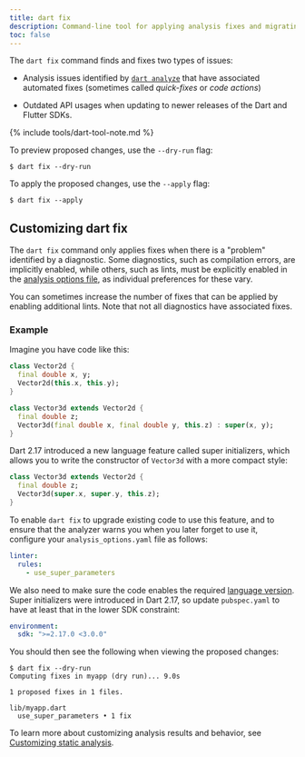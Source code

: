 ```yaml
---
title: dart fix
description: Command-line tool for applying analysis fixes and migrating API usages.
toc: false
---
```


The `dart fix` command
finds and fixes two types of issues:

* Analysis issues identified by [`dart analyze`][]
  that have associated automated fixes
  (sometimes called _quick-fixes_ or _code actions_)

* Outdated API usages when updating to
  newer releases of the Dart and Flutter SDKs.

{% include tools/dart-tool-note.md %}

To preview proposed changes, use the `--dry-run` flag:

```terminal
$ dart fix --dry-run
```

To apply the proposed changes, use the `--apply` flag:

```terminal
$ dart fix --apply
```

## Customizing dart fix

The `dart fix` command only applies fixes 
when there is a "problem" identified by a diagnostic. 
Some diagnostics, such as compilation errors, are implicitly enabled,
while others, such as lints, must be explicitly enabled 
in the [analysis options file](/guides/language/analysis-options),
as individual preferences for these vary.

You can sometimes increase the number of fixes that can be applied
by enabling additional lints. 
Note that not all diagnostics have associated fixes.

### Example

Imagine you have code like this:

```dart
class Vector2d {
  final double x, y;
  Vector2d(this.x, this.y);
}

class Vector3d extends Vector2d {
  final double z;
  Vector3d(final double x, final double y, this.z) : super(x, y);
}
```

Dart 2.17 introduced a new language feature called super initializers, 
which allows you to write the constructor of `Vector3d`
with a more compact style:

```dart
class Vector3d extends Vector2d {
  final double z;
  Vector3d(super.x, super.y, this.z);
}
```

To enable `dart fix` to upgrade existing code to use this feature,
and to ensure that the analyzer warns you when you later forget to use it,
configure your `analysis_options.yaml` file as follows:

```yaml
linter:
  rules:
    - use_super_parameters
```

We also need to make sure the code enables the required [language version][].
Super initializers were introduced in Dart 2.17,
so update `pubspec.yaml` to have at least that
in the lower SDK constraint:

```yaml
environment:
  sdk: ">=2.17.0 <3.0.0"
```

You should then see the following when viewing the proposed changes:

```terminal
$ dart fix --dry-run
Computing fixes in myapp (dry run)... 9.0s

1 proposed fixes in 1 files.

lib/myapp.dart
  use_super_parameters • 1 fix
```

To learn more about customizing analysis results and behavior,
see [Customizing static analysis](/guides/language/analysis-options).

[`dart analyze`]: /tools/dart-analyze
[language version]: /guides/language/evolution#language-versioning

